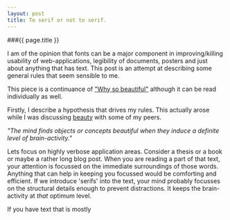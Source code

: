 ```yaml
---
layout: post
title: To serif or not to serif.
---
```


###{{ page.title }}

I am of the opinion that fonts can be a major component in improving/killing usability of web-applications, legibility of documents, posters and just about anything that has text. This post is an attempt at describing some general rules that seem sensible to me.

This piece is a continuance of ["Why so beautiful"][1] although it can be read individually as well. 

Firstly, I describe a hypothesis that drives my rules.  This actually arose while I was discussing [beauty][1] with some of my peers.  

_"The mind finds objects or concepts beautiful when they induce a definite level of brain-activity."_

Lets focus on highly verbose application areas.  Consider a thesis or a book or maybe a rather long blog post.  When you are reading a part of that text, your attention is focussed on the immediate surroundings of those words.  Anything that can help in keeping you focussed would be comforting and efficient.  If we introduce 'serifs' into the text, your mind probably focusses on the structural details enough to prevent distractions.  It keeps the brain-activity at _that_ optimum level.

If you have text that is mostly

[1]: /archive/7.html
